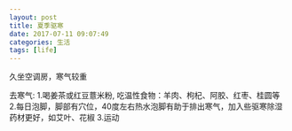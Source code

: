 ```yaml
---
layout: post
title: 夏季驱寒
date: 2017-07-11 09:07:49
categories: 生活
tags: [life]
---
```

久坐空调房，寒气较重

去寒气:
    1.喝姜茶或红豆薏米粉, 吃温性食物：羊肉、枸杞、阿胶、红枣、桂圆等
    2.每日泡脚，脚部有穴位，40度左右热水泡脚有助于排出寒气，加入些驱寒除湿药材更好，如艾叶、花椒
    3.运动
